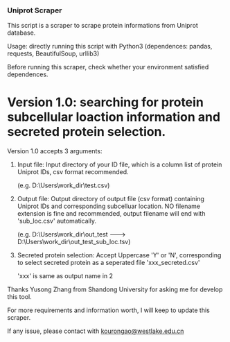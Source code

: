### Uniprot Scraper

This script is a scraper to scrape protein informations from Uniprot database.

Usage: directly running this script with Python3 (dependences: pandas, requests, BeautifulSoup, urllib3)

Before running this scraper, check whether your environment satisfied dependences.

# Version 1.0: searching for protein subcellular loaction information and secreted protein selection.

Version 1.0 accepts 3 arguments: 
1. Input file: Input directory of your ID file, which is a column list of protein Uniprot IDs, csv format recommended.

    (e.g. D:\Users\work_dir\test.csv)
   
2. Output file: Output directory of output file (csv format) containing Uniprot IDs and corresponding subcelluar location.
   NO filename extension is fine and recommended, output filename will end with 'sub_loc.csv' automatically.

    (e.g. D:\Users\work_dir\out_test  --->  D:\Users\work_dir\out_test_sub_loc.tsv)
   
3. Secreted protein selection: Accept Uppercase 'Y' or 'N', corresponding to select secreted protein as a seperated file 'xxx_secreted.csv'
   
   'xxx' is same as output name in 2

Thanks Yusong Zhang from Shandong University for asking me for develop this tool.

For more requirements and information worth, I will keep to update this scraper.

If any issue, please contact with kourongao@westlake.edu.cn
